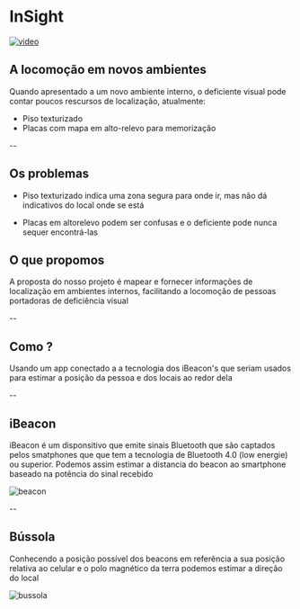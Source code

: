 # InSight

[![video](http://img.youtube.com/vi/CUIuW1hwwu8/0.jpg)](http://www.youtube.com/watch?v=CUIuW1hwwu8)


## A locomoção em novos ambientes

Quando apresentado a um novo ambiente interno, o deficiente visual pode contar
poucos rescursos de localização, atualmente:

- Piso texturizado
- Placas com mapa em alto-relevo para memorização

--

## Os problemas

- Piso texturizado indica uma zona segura para onde ir, mas não dá indicativos do
local onde se está

- Placas em altorelevo podem ser confusas e o deficiente pode nunca sequer encontrá-las

## O que propomos

A proposta do nosso projeto é mapear e fornecer informações de localização em
ambientes internos, facilitando a locomoção de pessoas portadoras de deficiência
visual


--

## Como ?

Usando um app conectado a a tecnologia dos iBeacon's que seriam usados para
estimar a posição da pessoa e dos locais ao redor dela

--

## iBeacon

iBeacon é um disponsitivo que emite sinais Bluetooth que são captados pelos smatphones
que que tem a tecnologia de Bluetooth 4.0 (low energie)  ou superior. Podemos assim
estimar a distancia do beacon ao smartphone baseado na potência do sinal recebido

![beacon](https://igorgoncalves.github.io/insight.github.io/assets/beacon_blue.png)

--

## Bússola

Conhecendo a posição possível dos beacons em referência a sua posição relativa ao
celular e o polo magnético da terra podemos estimar a direção do local


![bussola](https://igorgoncalves.github.io/insight.github.io/assets/compass.png )
